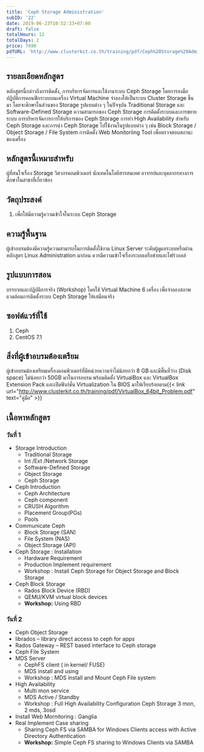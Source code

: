 ```yaml
---
title: 'Ceph Storage Administration'
subID: '22'
date: 2019-06-23T10:52:33+07:00
draft: false
totalHours: 12
totalDays: 2
price: 7490
pdfURL: 'http://www.clusterkit.co.th/training/pdf/Ceph%20Storage%20Administration.pdf'
---
```


## รายละเอียดหลักสูตร

หลักสูตรนี้กล่าวถึงการติดตั้ง, การบริหารจัดการและใช้งานระบบ Ceph Storage โดยการลงมือปฏิบัติการคอนฟิกระบบบนเครื่อง Virtual Machine จำลองให้เป็นระบบ Cluster Storage ขึ้นมา โดยจะศึกษาในส่วนของ Storage รูปแบบต่าง ๆ ในปัจจุบัน Traditional Storage และ Software-Defined Storage ความสามารถของ Ceph Storage การติดตั้งระบบและการขยายระบบ การบริหารจัดการการให้บริการของ Ceph Storage การทำ High Availability สำหรับ Ceph Storage และการนำ Ceph Storage ไปใช้งานในรูปแบบต่าง ๆ เช่น Block Storage / Object Storage / File System การติดตั้ง Web Monitoriing Tool เพื่อตรวจสอบสถานะของเครื่อง

## หลักสูตรนี้เหมาะสำหรับ

ผู้ที่สนใจเรื่อง Storage วิศวกรคอมพิวเตอร์ นักเทคโนโลยีสารสนเทศ อาจารย์และบุคลากรทางการศึกษาในสาขาที่เกี่ยวข้อง

## วัตถุประสงค์

1. เพื่อให้มีความรู้ความเข้าใจในระบบ Ceph Storage

## ความรู้พื้นฐาน

ผู้เข้าอบรมต้องมีความรู้ความสามารถในการติดตั้งใช้งาน Linux Server ระดับผู้ดูแลระบบหรือผ่านหลักสูตร Linux Administration มาก่อน ควรมีความเข้าใจเรื่องระบบเครือข่ายและไฟร์วอลล์

## รูปแบบการสอน

บรรยายและปฏิบัติการจริง (Workshop) โดยใช้ Virtual Machine 6 เครื่อง เพื่อจำลองสภาพแวดล้อมการติดตั้งระบบ Ceph Storage ให้เสมือนจริง

## ซอฟต์แวร์ที่ใช้

1. Ceph
2. CentOS 7.1

## สิ่งที่ผู้เข้าอบรมต้องเตรียม

ผู้เข้าอบรมต้องเตรียมเครื่องคอมพิวเตอร์ที่มีหน่วยความจำไม่น้อยกว่า 8 GB และมีพื้นที่ว่าง (Disk space) ไม่น้อยกว่า 50GB มาในการอบรม พร้อมติดตั้ง VirtualBox และ VirtualBox Extension Pack และเปิดฟังก์ชั่น Virtualization ใน BIOS มาให้เรียบร้อยตาม{{< link url="http://www.clusterkit.co.th/training/pdf/VirtualBox_64bit_Problem.pdf" text="คู่มือ" >}}

## เนื้อหาหลักสูตร

### วันที่ 1

- Storage Introduction
  - Traditional Storage
  - Int /Ext /Network Storage
  - Software-Defined Storage
  - Object Storage
  - Ceph Storage
- Ceph Introduction
  - Ceph Architecture
  - Ceph component
  - CRUSH Algorithm
  - Placement Group(PGs)
  - Pools
- Communicate Ceph
  - Block Storage (SAN)
  - File System (NAS)
  - Object Storage (API)
- Ceph Storage : Installation
  - Hardware Requirement
  - Production Implement requirement
  - Workshop : Install Ceph Storage for Object Storage and Block Storage
- Ceph Block Storage
  - Rados Block Device (RBD)
  - QEMU/KVM virtual block devices
  - **Workshop:** Using RBD

### วันที่ 2

- Ceph Object Storage
- librados – library direct access to ceph for apps
- Rados Gateway – REST based interface to Ceph storage
- Ceph File System
- MDS Server
  - CephFS client ( in kernel/ FUSE)
  - MDS install and using
  - Workshop : MDS install and Mount Ceph File system
- High Availability
  - Multi mon service
  - MDS Active / Standby
  - Workshop : Full High Availability Configuration Ceph Storage 3 mon, 2 mds, 3osd
- Install Web Mornitoring : Ganglia
- Real Implement Case sharing
  - Sharing Ceph FS via SAMBA for Windows Clients access with Active Directory Authentication
  - **Workshop:** Simple Ceph FS sharing to Windows Clients via SAMBA
